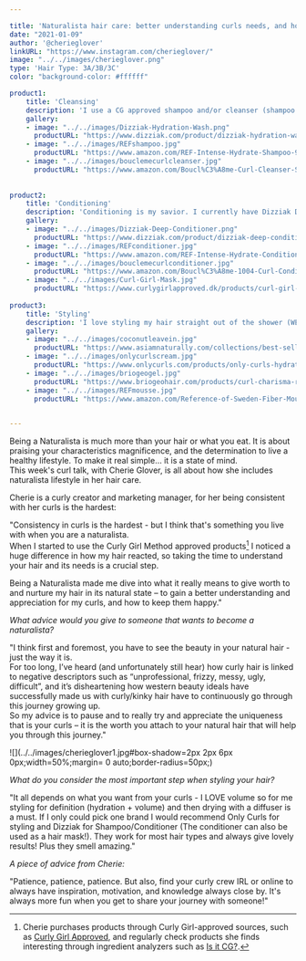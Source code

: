 ```yaml
---

title: 'Naturalista hair care: better understanding curls needs, and how to keep them happy with @cherieglover.'
date: "2021-01-09"
author: '@cherieglover'
linkURL: "https://www.instagram.com/cherieglover/"
image: "../../images/cherieglover.png"
type: 'Hair Type: 3A/3B/3C'
color: "background-color: #ffffff"

product1: 
    title: 'Cleansing'
    description: 'I use a CG approved shampoo and/or cleanser (shampoo for when I feel I have build up from products, cleanser for a gentler wash). I almost only focus on my scalp and let the shampoo/cleanser lather rinse off on my ends. Products I currently use: Dizziak Hydration Wash (shampoo), REF Stockholm Intense Hydrate Shampoo, and/or Boucléme Curl Cleanser.'
    gallery:
    - image: "../../images/Dizziak-Hydration-Wash.png"
      productURL: "https://www.dizziak.com/product/dizziak-hydration-wash/"
    - image: "../../images/REFshampoo.jpg"
      productURL: "https://www.amazon.com/REF-Intense-Hydrate-Shampoo-9-63/dp/B01N4T16R5"
    - image: "../../images/bouclemecurlcleanser.jpg"
      productURL: "https://www.amazon.com/Boucl%C3%A8me-Curl-Cleanser-Sulfate-Shampoo/dp/B0792D3J2S"
 
 
product2: 
    title: 'Conditioning'
    description: 'Conditioning is my savior. I currently have Dizziak Deep Conditioner, Boucléme Curl Conditioner, and REF Stockholm Intense Hydrate Conditioner. I usually combine with a hair mask and/or treatment at least once a week, such as Curl Girl Deep Treatment.'
    gallery:
    - image: "../../images/Dizziak-Deep-Conditioner.png"
      productURL: "https://www.dizziak.com/product/dizziak-deep-conditioner/"
    - image: "../../images/REFconditioner.jpg"
      productURL: "https://www.amazon.com/REF-Intense-Hydrate-Conditioner-8-28/dp/B01N7WT1ZA"
    - image: "../../images/bouclemecurlconditioner.jpg"
      productURL: "https://www.amazon.com/Boucl%C3%A8me-1004-Curl-Conditioner/dp/B07ZJCHTF6"
    - image: "../../images/Curl-Girl-Mask.jpg"
      productURL: "https://www.curlygirlapproved.dk/products/curl-girl-deep-treatment?lang=en"
 
product3: 
    title: 'Styling'
    description: 'I love styling my hair straight out of the shower (WET!) by raking and scrunching in the following order - leave-in conditioner and/or curl cream, gel, and mousse for extra volume. I let my hair air dry 1/3 of the way while shaking my head/continuously scrunching, then I blow dry with a diffuser. My current favorite styling products are from As I Am (Leave-in Conditioner),  Only Curls (Curl Cream), Briogeo (Rice Amino + Quinoa Frizz Control Gel), and REF Stockholm (Fiber Mousse).'
    gallery:
    - image: "../../images/coconutleavein.jpg"
      productURL: "https://www.asiamnaturally.com/collections/best-sellers/products/leave-in-conditioner?variant=261909872658"
    - image: "../../images/onlycurlscream.jpg"
      productURL: "https://www.onlycurls.com/products/only-curls-hydrating-curl-creme"
    - image: "../../images/briogeogel.jpg"
      productURL: "https://www.briogeohair.com/products/curl-charisma-rice-amino-quinoa-frizz-control-gel"
    - image: "../../images/REFmousse.jpg"
      productURL: "https://www.amazon.com/Reference-of-Sweden-Fiber-Mousse/dp/B00STWVHQW"

 
---
```

 
Being a Naturalista is much more than your hair or what you eat. It is about praising your characteristics magnificence, and the determination to live a healthy lifestyle. To make it real simple… it is a state of mind.  
This week's curl talk, with Cherie Glover, is all about how she includes naturalista lifestyle in her hair care.  

Cherie is a curly creator and marketing manager, for her being consistent with her curls is the hardest:
 
"Consistency in curls is the hardest - but I think that's something you live with when you are a naturalista.   
When I started to use the Curly Girl Method approved products[^1] I noticed a huge difference in how my hair reacted, so taking the time to understand your hair and its needs is a crucial step.  

Being a Naturalista made me dive into what it really means to give worth to and nurture my hair in its natural state – to gain a better understanding and appreciation for my curls, and how to keep them happy."  

*What advice would you give to someone that wants to become a naturalista?*  

"I think first and foremost, you have to see the beauty in your natural hair - just the way it is.   
For too long, I’ve heard (and unfortunately still hear) how curly hair is linked to negative descriptors such as “unprofessional, frizzy, messy, ugly, difficult”, and it’s disheartening how western beauty ideals have successfully made us with curly/kinky hair have to continuously go through this journey growing up.   
So my advice is to pause and to really try and appreciate the uniqueness that is your curls – it is the worth you attach to your natural hair that will help you through this journey."  


[^1]: Cherie purchases products through Curly Girl-approved sources, such as [Curly Girl Approved](curlygirlapproved.dk), and regularly check products she finds interesting through ingredient analyzers such as [Is it CG?](www.isitcg.com).  

![](../../images/cherieglover1.jpg#box-shadow=2px 2px 6px 0px;width=50%;margin= 0 auto;border-radius=50px;)

*What do you consider the most important step when styling your hair?*  

"It all depends on what you want from your curls - I LOVE volume so for me styling for definition (hydration + volume) and then drying with a diffuser is a must. 
If I only could pick one brand I would recommend Only Curls for styling and Dizziak for Shampoo/Conditioner (The conditioner can also be used as a hair mask!). They work for most hair types and always give lovely results! Plus they smell amazing."


*A piece of advice from Cherie:*  

"Patience, patience, patience. But also, find your curly crew IRL or online to always have inspiration, motivation, and knowledge always close by. It's always more fun when you get to share your journey with someone!"    





 

